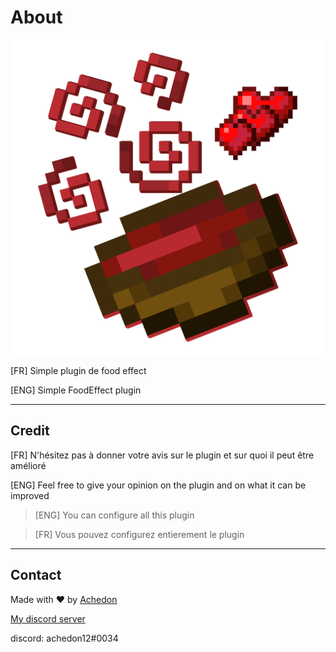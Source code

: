 # About

![icon](icon.png)

[FR] Simple plugin de food effect

[ENG] Simple FoodEffect plugin 

-----------------
## Credit

[FR] N'hésitez pas à donner votre avis sur le plugin et sur quoi il peut être amélioré

[ENG] Feel free to give your opinion on the plugin and on what it can be improved


> [ENG] You can configure all this plugin 

> [FR] Vous pouvez configurez entierement le plugin


-----------------

## Contact

Made with ❤ by [Achedon](https://github.com/achedon12)

[My discord server](https://discord.gg/GdaJ6Q9r)

discord: achedon12#0034




